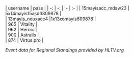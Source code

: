 ### 

|  username | pass    |
| -: | -: | :- | :- |
|      15mayisacc_mdaw23 | 5x14mayis15asd6809878      |   
|      13mayis_nouxacc4 |1x13xomayis609878    |    
|       965 | Vitality             |         
|        962 | Heroic               |       
|        900 | Astralis             |          
|       874 | Virtus.pro           |              




_Event data for Regional Standings provided by HLTV.org_
